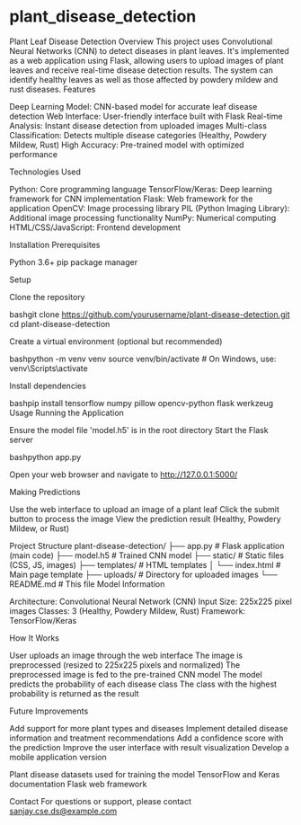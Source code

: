 # plant_disease_detection
Plant Leaf Disease Detection
Overview
This project uses Convolutional Neural Networks (CNN) to detect diseases in plant leaves. It's implemented as a web application using Flask, allowing users to upload images of plant leaves and receive real-time disease detection results. The system can identify healthy leaves as well as those affected by powdery mildew and rust diseases.
Features

Deep Learning Model: CNN-based model for accurate leaf disease detection
Web Interface: User-friendly interface built with Flask
Real-time Analysis: Instant disease detection from uploaded images
Multi-class Classification: Detects multiple disease categories (Healthy, Powdery Mildew, Rust)
High Accuracy: Pre-trained model with optimized performance

Technologies Used

Python: Core programming language
TensorFlow/Keras: Deep learning framework for CNN implementation
Flask: Web framework for the application
OpenCV: Image processing library
PIL (Python Imaging Library): Additional image processing functionality
NumPy: Numerical computing
HTML/CSS/JavaScript: Frontend development

Installation
Prerequisites

Python 3.6+
pip package manager

Setup

Clone the repository

bashgit clone https://github.com/yourusername/plant-disease-detection.git
cd plant-disease-detection

Create a virtual environment (optional but recommended)

bashpython -m venv venv
source venv/bin/activate  # On Windows, use: venv\Scripts\activate

Install dependencies

bashpip install tensorflow numpy pillow opencv-python flask werkzeug
Usage
Running the Application

Ensure the model file 'model.h5' is in the root directory
Start the Flask server

bashpython app.py

Open your web browser and navigate to http://127.0.0.1:5000/

Making Predictions

Use the web interface to upload an image of a plant leaf
Click the submit button to process the image
View the prediction result (Healthy, Powdery Mildew, or Rust)

Project Structure
plant-disease-detection/
├── app.py                  # Flask application (main code)
├── model.h5                # Trained CNN model
├── static/                 # Static files (CSS, JS, images)
├── templates/              # HTML templates
│   └── index.html          # Main page template
├── uploads/                # Directory for uploaded images
└── README.md               # This file
Model Information

Architecture: Convolutional Neural Network (CNN)
Input Size: 225x225 pixel images
Classes: 3 (Healthy, Powdery Mildew, Rust)
Framework: TensorFlow/Keras

How It Works

User uploads an image through the web interface
The image is preprocessed (resized to 225x225 pixels and normalized)
The preprocessed image is fed to the pre-trained CNN model
The model predicts the probability of each disease class
The class with the highest probability is returned as the result

Future Improvements

Add support for more plant types and diseases
Implement detailed disease information and treatment recommendations
Add a confidence score with the prediction
Improve the user interface with result visualization
Develop a mobile application version


Plant disease datasets used for training the model
TensorFlow and Keras documentation
Flask web framework

Contact
For questions or support, please contact sanjay.cse.ds@example.com
